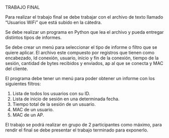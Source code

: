 TRABAJO FINAL

Para realizar el trabajo final se debe trabajar con el archivo de texto llamado “Usuarios
WiFi” que está subido en la cátedra.

Se debe realizar un programa en Python que lea el archivo y pueda entregar distintos
tipos de informes.

Se debe crear un menú para seleccionar el tipo de informe o filtro que se quiere aplicar.
El archivo este compuesto por registros que tienen como encabezado, Id conexión,
usuario, inicio y fin de la conexión, tiempo de la sesión, cantidad de bytes recibidos y
enviados, ap al que se conecta y MAC del cliente.

El programa debe tener un menú para poder obtener un informe con los siguientes
filtros:
1. Lista de todos los usuarios con su ID.
2. Lista de inicio de sesión en una determinada fecha.
3. Tiempo total de la sesión de un usuario.
4. MAC de un usuario.
5. MAC de un AP.

El trabajo se podrá realizar en grupo de 2 participantes como máximo, para rendir el
final se debe presentar el trabajo terminado para exponerlo.
